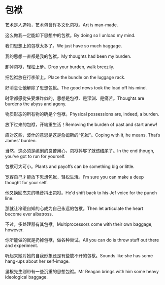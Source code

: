 # 包袱

<p><span class="chinese">艺术是人造物，艺术包含许多文化包袱。</span><span class="english">Art is man-made.</span></p>

<p><span class="chinese">这么做我一定能卸下思想中的包袱。</span><span class="english">By doing so I unload my mind.</span></p>

<p><span class="chinese">我们思想上的包袱太多了。</span><span class="english">We just have so much baggage.</span></p>

<p><span class="chinese">我的思想一直都是我的包袱。</span><span class="english">My thoughts had been my burden.</span></p>

<p><span class="chinese">卸掉包袱，轻松上步。</span><span class="english">Drop your burden, walk breezily.</span></p>

<p><span class="chinese">把包袱放在行李架上。</span><span class="english">Place the bundle on the luggage rack.</span></p>

<p><span class="chinese">好消息让他解除了思想包袱。</span><span class="english">The good news took the load off his mind.</span></p>

<p><span class="chinese">时常都感觉头要爆炸似的，思想是包袱、是深渊、是痛苦。</span><span class="english">Thoughts are burdens the abyss and agony.</span></p>

<p><span class="chinese">物质形态的所有物的确是个包袱。</span><span class="english">Physical possessions are, indeed, a burden.</span></p>

<p><span class="chinese">放下过来的包袱，开端重生活！</span><span class="english">Removing the burden of past and start anew!</span></p>

<p><span class="chinese">应对这些，波什的意思是这是詹姆斯的“包袱”。</span><span class="english">Coping with it, he means. That’s James’ burden.</span></p>

<p><span class="chinese">当然，这必须是编剧的良苦用心，包袱抖够了就该结尾了。</span><span class="english">In the end though, you've got to run for yourself.</span></p>

<p><span class="chinese">包袱可大可小。</span><span class="english">Plants and payoffs can be something big or little.</span></p>

<p><span class="chinese">宽容自己才能放下思想包袱，轻松生活。</span><span class="english">I'm sure you can make a deep thought for your self.</span></p>

<p><span class="chinese">他又换回杰夫的嗓音抖出包袱。</span><span class="english">He'd shift back to his Jef voice for the punch line.</span></p>

<p><span class="chinese">那就让冷暖自知的心成为自己永远的包袱。</span><span class="english">Then let articulate the heart become ever albatross.</span></p>

<p><span class="chinese">不过，多处理器有其包袱。</span><span class="english">Multiprocessors come with their own baggage, however.</span></p>

<p><span class="chinese">你所能做的就是扔掉包袱，做各种尝试。</span><span class="english">All you can do is throw stuff out there and experiment.</span></p>

<p><span class="chinese">听起来她对她的自我形象还是有些放不开的包袱。</span><span class="english">Sounds like she has some hang-ups about her self-image.</span></p>

<p><span class="chinese">里根先生则带有一些沉重的思想包袱。</span><span class="english">Mr Reagan brings with him some heavy ideological baggage.</span></p>

